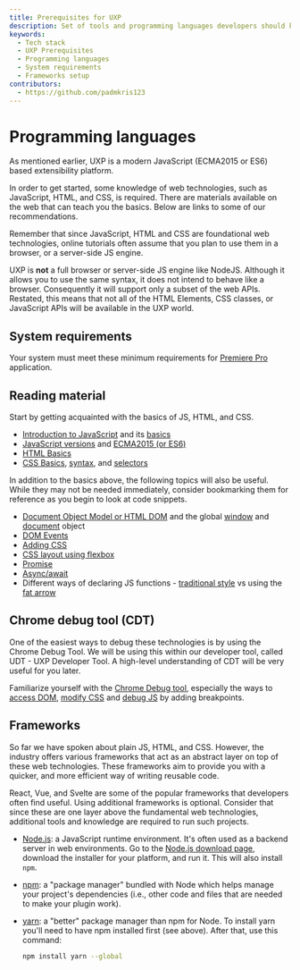 ```yaml
---
title: Prerequisites for UXP
description: Set of tools and programming languages developers should know before developing in UXP
keywords:
  - Tech stack
  - UXP Prerequisites
  - Programming languages
  - System requirements
  - Frameworks setup
contributors:
  - https://github.com/padmkris123
---
```


# Programming languages

As mentioned earlier, UXP is a modern JavaScript (ECMA2015 or ES6) based extensibility platform.

In order to get started,  some knowledge of web technologies, such as JavaScript, HTML, and CSS, is required. There are materials available on the web that can teach you the basics. Below are links to some of our recommendations. 
<InlineAlert slots="text1, text2" />

Remember that since JavaScript, HTML and CSS are foundational web technologies, online tutorials often assume that you plan to use them in a browser, or a server-side JS engine.

UXP is **not** a full browser or server-side JS engine like NodeJS. Although it allows you to use the same syntax, it does not intend to behave like a browser. Consequently it will support only a subset of the web APIs. Restated, this means that not all of the HTML Elements, CSS classes, or JavaScript APIs will be available in the UXP world.

## System requirements

Your system must meet these minimum requirements for [Premiere Pro](https://helpx.adobe.com/premiere-pro/system-requirements.html) application.

## Reading material

Start by getting acquainted with the basics of JS, HTML, and CSS.

- [Introduction to JavaScript](https://javascript.info/intro) and its [basics](https://developer.mozilla.org/en-US/docs/Learn/Getting_started_with_the_web/JavaScript_basics)
- [JavaScript versions](https://www.w3schools.com/js/js_versions.asp) and [ECMA2015 (or ES6)](https://www.w3schools.com/js/js_es6.asp)
- [HTML Basics](https://www.w3schools.com/html/html_intro.asp)
- [CSS Basics](https://www.w3schools.com/css/css_intro.asp), [syntax](https://www.w3schools.com/css/css_syntax.asp), and [selectors](https://www.w3schools.com/css/css_selectors.asp)

In addition to the basics above, the following topics will also be useful. While they may not be needed immediately, consider bookmarking them for reference as you begin to look at  code snippets.

- [Document Object Model or HTML DOM](https://eloquentjavascript.net/14_dom.html) and the global [window](https://www.w3schools.com/jsref/obj_window.asp) and [document](https://www.w3schools.com/jsref/prop_win_document.asp) object
- [DOM Events](https://javascript.info/introduction-browser-events)
- [Adding CSS](https://www.w3schools.com/css/css_howto.asp)
- [CSS layout using flexbox](https://css-tricks.com/snippets/css/a-guide-to-flexbox/)
- [Promise](https://javascript.info/promise-basics)
- [Async/await](https://javascript.info/async-await)
- Different ways of declaring JS functions - [traditional style](https://developer.mozilla.org/en-US/docs/Web/JavaScript/Reference/Operators/function) vs using the [fat arrow](https://developer.mozilla.org/en-US/docs/Web/JavaScript/Reference/Functions/Arrow_functions)

## Chrome debug tool (CDT)

One of the easiest ways to debug these technologies is by using the Chrome Debug Tool. We will be using this within our developer tool, called UDT - UXP Developer Tool. A high-level understanding of CDT will be very useful for you later.

Familiarize yourself with the [Chrome Debug tool](https://developer.chrome.com/docs/devtools/overview/), especially the ways to [access DOM](https://developer.chrome.com/docs/devtools/dom/), [modify CSS](https://developer.chrome.com/docs/devtools/css/) and [debug JS](https://developer.chrome.com/docs/devtools/javascript/) by adding breakpoints.

## Frameworks

So far we have spoken about plain JS, HTML, and CSS. However, the industry offers various frameworks that act as an abstract layer on top of these web technologies. These frameworks aim to provide you with a quicker, and more efficient way of writing reusable code.

React, Vue, and Svelte are some of the popular frameworks that developers often find useful. Using additional frameworks is optional. Consider that since these are one layer above the fundamental web technologies, additional tools and knowledge are required to run such projects.

- [Node.js](https://nodejs.org/en/): a JavaScript runtime environment. It's often used as a backend server in web environments. Go to the [Node.js download page](https://nodejs.org/en/download/), download the installer for your platform, and run it. This will also install `npm`.
- [npm](https://www.npmjs.com): a "package manager" bundled with Node which helps manage your project's dependencies (i.e., other code and files that are needed to make your plugin work).
- [yarn](https://yarnpkg.com): a "better" package manager than npm for Node. To install yarn you'll need to have npm installed first (see above). After that, use this command:

  ```bash
  npm install yarn --global
  ```
